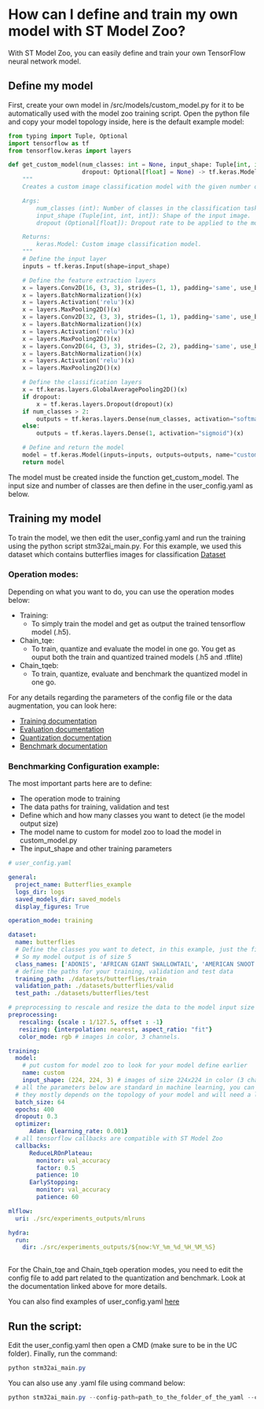 # How can I define and train my own model with ST Model Zoo?

With ST Model Zoo, you can easily define and train your own TensorFlow neural network model.

## Define my model

First, create your own model in /src/models/custom_model.py for it to be automatically used with the model zoo training script.
Open the python file and copy your model topology inside, here is the default example model:

```python
from typing import Tuple, Optional
import tensorflow as tf
from tensorflow.keras import layers

def get_custom_model(num_classes: int = None, input_shape: Tuple[int, int, int] = None,
                     dropout: Optional[float] = None) -> tf.keras.Model:
    """
    Creates a custom image classification model with the given number of classes and input shape.

    Args:
        num_classes (int): Number of classes in the classification task.
        input_shape (Tuple[int, int, int]): Shape of the input image.
        dropout (Optional[float]): Dropout rate to be applied to the model.

    Returns:
        keras.Model: Custom image classification model.
    """
    # Define the input layer
    inputs = tf.keras.Input(shape=input_shape)

    # Define the feature extraction layers
    x = layers.Conv2D(16, (3, 3), strides=(1, 1), padding='same', use_bias=False)(inputs)
    x = layers.BatchNormalization()(x)
    x = layers.Activation('relu')(x)
    x = layers.MaxPooling2D()(x)
    x = layers.Conv2D(32, (3, 3), strides=(1, 1), padding='same', use_bias=False)(x)
    x = layers.BatchNormalization()(x)
    x = layers.Activation('relu')(x)
    x = layers.MaxPooling2D()(x)
    x = layers.Conv2D(64, (3, 3), strides=(2, 2), padding='same', use_bias=False)(x)
    x = layers.BatchNormalization()(x)
    x = layers.Activation('relu')(x)
    x = layers.MaxPooling2D()(x)

    # Define the classification layers
    x = tf.keras.layers.GlobalAveragePooling2D()(x)
    if dropout:
        x = tf.keras.layers.Dropout(dropout)(x)
    if num_classes > 2:
        outputs = tf.keras.layers.Dense(num_classes, activation="softmax")(x)
    else:
        outputs = tf.keras.layers.Dense(1, activation="sigmoid")(x)

    # Define and return the model
    model = tf.keras.Model(inputs=inputs, outputs=outputs, name="custom_model")
    return model
```

The model must be created inside the function get_custom_model. The input size and number of classes are then define in the user_config.yaml as below.


## Training my model

To train the model, we then edit the user_config.yaml and run the training using the python script stm32ai_main.py.
For this example, we used this dataset which contains butterflies images for classification [Dataset](https://www.kaggle.com/datasets/gpiosenka/butterfly-images40-species)

### Operation modes:

Depending on what you want to do, you can use the operation modes below:
- Training:
    - To simply train the model and get as output the trained tensorflow model (.h5).
- Chain_tqe:
    - To train, quantize and evaluate the model in one go. You get as ouput both the train and quantized trained models (.h5 and .tflite)
- Chain_tqeb:
    - To train, quantize, evaluate and benchmark the quantized model in one go.

For any details regarding the parameters of the config file or the data augmentation, you can look here:

- [Training documentation](../README_TRAINING.md)
- [Evaluation documentation](../README_EVALUATION.md)
- [Quantization documentation](../README_QUANTIZATION.md)
- [Benchmark documentation](../README_BENCHMARKING.md)


### Benchmarking Configuration example:

The most important parts here are to define:
- The operation mode to training
- The data paths for training, validation and test
- Define which and how many classes you want to detect (ie the model output size)
- The model name to custom for model zoo to load the model in custom_model.py
- The input_shape and other training parameters

```yaml
# user_config.yaml

general:
  project_name: Butterflies_example
  logs_dir: logs
  saved_models_dir: saved_models
  display_figures: True

operation_mode: training

dataset:
  name: butterflies
  # Define the classes you want to detect, in this example, just the first 5
  # So my model output is of size 5
  class_names: ['ADONIS', 'AFRICAN GIANT SWALLOWTAIL', 'AMERICAN SNOOT', 'AN 88', 'APPOLLO'] 
  # define the paths for your training, validation and test data
  training_path: ./datasets/butterflies/train 
  validation_path: ./datasets/butterflies/valid
  test_path: ./datasets/butterflies/test      

# preprocessing to rescale and resize the data to the model input size define below
preprocessing:
   rescaling: {scale : 1/127.5, offset : -1}
   resizing: {interpolation: nearest, aspect_ratio: "fit"}
   color_mode: rgb # images in color, 3 channels.

training:
  model:
    # put custom for model zoo to look for your model define earlier
    name: custom
    input_shape: (224, 224, 3) # images of size 224x224 in color (3 channels)
  # all the parameters below are standard in machine learning, you can look for them in google
  # they mostly depends on the topology of your model and will need a lot of testing
  batch_size: 64
  epochs: 400
  dropout: 0.3
  optimizer: 
      Adam: {learning_rate: 0.001}
  # all tensorflow callbacks are compatible with ST Model Zoo
  callbacks:
      ReduceLROnPlateau:
        monitor: val_accuracy
        factor: 0.5
        patience: 10
      EarlyStopping:
        monitor: val_accuracy
        patience: 60

mlflow:
  uri: ./src/experiments_outputs/mlruns

hydra:
  run:
    dir: ./src/experiments_outputs/${now:%Y_%m_%d_%H_%M_%S}
  
```
For the Chain_tqe and Chain_tqeb operation modes, you need to edit the config file to add part related to the quantization and benchmark. Look at the documentation linked above for more details.

You can also find examples of user_config.yaml [here](https://github.com/STMicroelectronics/stm32ai-modelzoo-services/tree/main/image_classification/src/config_file_examples)

## Run the script:

Edit the user_config.yaml then open a CMD (make sure to be in the UC folder). Finally, run the command:

```powershell
python stm32ai_main.py
```
You can also use any .yaml file using command below:
```powershell
python stm32ai_main.py --config-path=path_to_the_folder_of_the_yaml --config-name=name_of_your_yaml_file
```